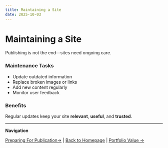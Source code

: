 ```yaml
---
title: Maintaining a Site
date: 2025-10-03
---
```

# Maintaining a Site

Publishing is not the end—sites need ongoing care.

### Maintenance Tasks
- Update outdated information  
- Replace broken images or links  
- Add new content regularly  
- Monitor user feedback  

### Benefits
Regular updates keep your site **relevant**, **useful**, and **trusted**.

---

**Navigation**  

 [Preparing For Publication→](page19-preparing-for-publication.md) | [Back to Homepage](../index.md) | [Portfolio Value →](page21-portfolio-value.md)